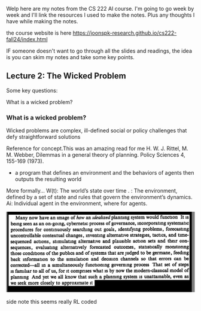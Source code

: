 Welp here are my notes from the CS 222 AI course.
I'm going to go week by week and I'll link the resources I used to make the notes.
Plus any thoughts I have while making the notes.

the course website is here https://joonspk-research.github.io/cs222-fall24/index.html

IF someone doesn't want to go through all the slides and readings, the idea is you can skim my notes and take some key points.


## Lecture 2: The Wicked Problem 

Some key questions:

What is a wicked problem?


### What is a wicked problem?
Wicked problems are complex, ill-defined social or policy challenges that defy straightforward solutions

Reference for concept.This was an amazing read for me
H. W. J. Rittel, M. M. Webber, Dilemmas in a general theory of planning. Policy Sciences 4, 155-169 (1973).
- a program that defines an environment and the behaviors of agents then outputs the resulting world

More formally…
W(t): The world’s state over time .
: The environment, defined by a set of state and rules that govern
the environment’s dynamics.
Ai: Individual agent in the environment, where for agents.

![Wicked Problem Diagram](images/CS_222_AI_Agents_simulations_2/shape_solution.png)





side note this seems really RL coded

